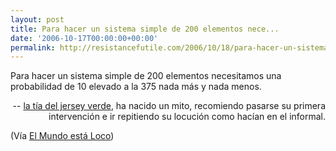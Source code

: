 ```yaml
---
layout: post
title: Para hacer un sistema simple de 200 elementos nece...
date: '2006-10-17T00:00:00+00:00'
permalink: http://resistancefutile.com/2006/10/18/para-hacer-un-sistema-simple-de-200-elementos-nece/
---
```

<p class="frase">Para hacer un sistema simple de 200 elementos necesitamos una probabilidad de 10 elevado a la 375 nada más y nada menos.</p><p align="right"> -- <a href="http://www.youtube.com/watch?v=b6aVv-RVx4U">la tía del jersey verde</a>, ha nacido un mito, recomiendo pasarse su primera intervención e ir repitiendo su locución como hacían en el informal.</p>

(Vía <a href="http://elmundoestaloco.blogspot.com/2006/10/quieren-que-les-expliquen-teoras.html">El Mundo está Loco</a>)
